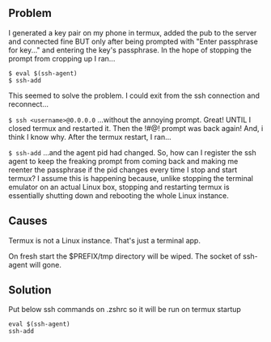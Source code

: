 ## Problem

I generated a key pair on my phone in termux, added the pub to the server and connected fine BUT only after being prompted with "Enter passphrase for key..." and entering the key's passphrase. In the hope of stopping the prompt from cropping up I ran...

```
$ eval $(ssh-agent)
$ ssh-add
```

This seemed to solve the problem. I could exit from the ssh connection and reconnect...

`$ ssh <username>@0.0.0.0`
...without the annoying prompt. Great! UNTIL I closed termux and restarted it. Then the !#@! prompt was back again! And, i think I know why. After the termux restart, I ran...

`$ ssh-add`
...and the agent pid had changed. So, how can I register the ssh agent to keep the freaking prompt from coming back and making me reenter the passphrase if the pid changes every time I stop and start termux? I assume this is happening because, unlike stopping the terminal emulator on an actual Linux box, stopping and restarting termux is essentially shutting down and rebooting the whole Linux instance.

## Causes

Termux is not a Linux instance. That's just a terminal app.

On fresh start the $PREFIX/tmp directory will be wiped. The socket of ssh-agent will gone.

## Solution

Put below ssh commands on .zshrc so it will be run on termux startup

```
eval $(ssh-agent)
ssh-add
```
